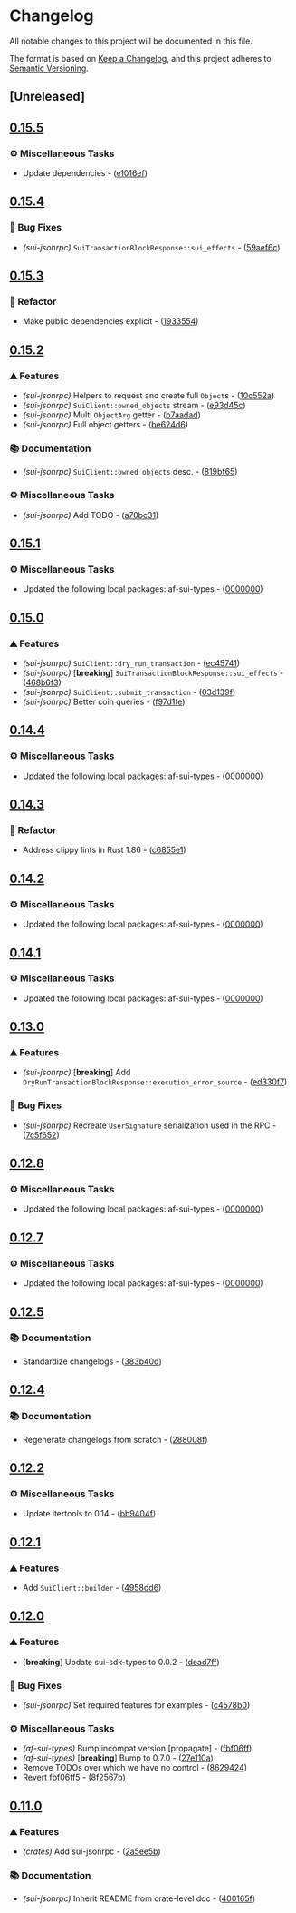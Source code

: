 # Changelog

All notable changes to this project will be documented in this file.

The format is based on [Keep a Changelog](https://keepachangelog.com/en/1.0.0/),
and this project adheres to [Semantic Versioning](https://semver.org/spec/v2.0.0.html).


## [Unreleased]

## [0.15.5](https://github.com/AftermathFinance/aftermath-sdk-rust/compare/sui-jsonrpc-v0.15.4...sui-jsonrpc-v0.15.5)

### ⚙️ Miscellaneous Tasks

- Update dependencies - ([e1016ef](https://github.com/AftermathFinance/aftermath-sdk-rust/commit/e1016ef1344da5430d48f94a7490f3cd7140b10d))


## [0.15.4](https://github.com/AftermathFinance/aftermath-sdk-rust/compare/sui-jsonrpc-v0.15.3...sui-jsonrpc-v0.15.4)

### 🐛 Bug Fixes

- *(sui-jsonrpc)* `SuiTransactionBlockResponse::sui_effects` - ([59aef6c](https://github.com/AftermathFinance/aftermath-sdk-rust/commit/59aef6c114196ff4ba68ee06eb46b24c54cbd498))


## [0.15.3](https://github.com/AftermathFinance/aftermath-sdk-rust/compare/sui-jsonrpc-v0.15.2...sui-jsonrpc-v0.15.3)

### 🚜 Refactor

- Make public dependencies explicit - ([1933554](https://github.com/AftermathFinance/aftermath-sdk-rust/commit/19335540faf2d55827fdfcd04aaa9c130fa306a3))


## [0.15.2](https://github.com/AftermathFinance/aftermath-sdk-rust/compare/sui-jsonrpc-v0.15.1...sui-jsonrpc-v0.15.2)

### ⛰️ Features

- *(sui-jsonrpc)* Helpers to request and create full `Object`s - ([10c552a](https://github.com/AftermathFinance/aftermath-sdk-rust/commit/10c552abaa3faceff0cce36e72eb2977a4f0b4de))
- *(sui-jsonrpc)* `SuiClient::owned_objects` stream - ([e93d45c](https://github.com/AftermathFinance/aftermath-sdk-rust/commit/e93d45c7f5d76307e0031a600d027f84110e43e3))
- *(sui-jsonrpc)* Multi `ObjectArg` getter - ([b7aadad](https://github.com/AftermathFinance/aftermath-sdk-rust/commit/b7aadade63238f672ad16ee2b63cc592382a4f22))
- *(sui-jsonrpc)* Full object getters - ([be624d6](https://github.com/AftermathFinance/aftermath-sdk-rust/commit/be624d670055f7cc6ee4dcc10d31b7ca60948a1e))

### 📚 Documentation

- *(sui-jsonrpc)* `SuiClient::owned_objects` desc. - ([819bf65](https://github.com/AftermathFinance/aftermath-sdk-rust/commit/819bf65d397b11d430feb2b26dba508a6b7e226f))

### ⚙️ Miscellaneous Tasks

- *(sui-jsonrpc)* Add TODO - ([a70bc31](https://github.com/AftermathFinance/aftermath-sdk-rust/commit/a70bc31996c4d67a78e6bc62476559ef40c8fc58))


## [0.15.1](https://github.com/AftermathFinance/aftermath-sdk-rust/compare/sui-jsonrpc-v0.15.0...sui-jsonrpc-v0.15.1)

### ⚙️ Miscellaneous Tasks

- Updated the following local packages: af-sui-types - ([0000000](https://github.com/AftermathFinance/aftermath-sdk-rust/commit/0000000))


## [0.15.0](https://github.com/AftermathFinance/aftermath-sdk-rust/compare/sui-jsonrpc-v0.14.4...sui-jsonrpc-v0.15.0)

### ⛰️ Features

- *(sui-jsonrpc)* `SuiClient::dry_run_transaction` - ([ec45741](https://github.com/AftermathFinance/aftermath-sdk-rust/commit/ec457412ef8461e04d8d3d05edbfc1b2702e2a1a))
- *(sui-jsonrpc)* [**breaking**] `SuiTransactionBlockResponse::sui_effects` - ([468b6f3](https://github.com/AftermathFinance/aftermath-sdk-rust/commit/468b6f3e72f122400ffb30012cee10f902413827))
- *(sui-jsonrpc)* `SuiClient::submit_transaction` - ([03d139f](https://github.com/AftermathFinance/aftermath-sdk-rust/commit/03d139fcd669fa297afdb95e55bdb056cdf2276c))
- *(sui-jsonrpc)* Better coin queries - ([f97d1fe](https://github.com/AftermathFinance/aftermath-sdk-rust/commit/f97d1fe641497a22f76c49ec172b5952e60684ba))


## [0.14.4](https://github.com/AftermathFinance/aftermath-sdk-rust/compare/sui-jsonrpc-v0.14.3...sui-jsonrpc-v0.14.4)

### ⚙️ Miscellaneous Tasks

- Updated the following local packages: af-sui-types - ([0000000](https://github.com/AftermathFinance/aftermath-sdk-rust/commit/0000000))


## [0.14.3](https://github.com/AftermathFinance/aftermath-sdk-rust/compare/sui-jsonrpc-v0.14.2...sui-jsonrpc-v0.14.3)

### 🚜 Refactor

- Address clippy lints in Rust 1.86 - ([c6855e1](https://github.com/AftermathFinance/aftermath-sdk-rust/commit/c6855e1d290ab3bdd2bba3ae9ddb24502c4ce58a))


## [0.14.2](https://github.com/AftermathFinance/aftermath-sdk-rust/compare/sui-jsonrpc-v0.14.1...sui-jsonrpc-v0.14.2)

### ⚙️ Miscellaneous Tasks

- Updated the following local packages: af-sui-types - ([0000000](https://github.com/AftermathFinance/aftermath-sdk-rust/commit/0000000))


## [0.14.1](https://github.com/AftermathFinance/aftermath-sdk-rust/compare/sui-jsonrpc-v0.14.0...sui-jsonrpc-v0.14.1)

### ⚙️ Miscellaneous Tasks

- Updated the following local packages: af-sui-types - ([0000000](https://github.com/AftermathFinance/aftermath-sdk-rust/commit/0000000))


## [0.13.0](https://github.com/AftermathFinance/aftermath-sdk-rust/compare/sui-jsonrpc-v0.12.8...sui-jsonrpc-v0.13.0)

### ⛰️ Features

- *(sui-jsonrpc)* [**breaking**] Add `DryRunTransactionBlockResponse::execution_error_source` - ([ed330f7](https://github.com/AftermathFinance/aftermath-sdk-rust/commit/ed330f7612cf88715603f1a9250baf1e8994cc36))

### 🐛 Bug Fixes

- *(sui-jsonrpc)* Recreate `UserSignature` serialization used in the RPC - ([7c5f652](https://github.com/AftermathFinance/aftermath-sdk-rust/commit/7c5f652400fade77ef3679ee8e8957b9433ad481))


## [0.12.8](https://github.com/AftermathFinance/aftermath-sdk-rust/compare/sui-jsonrpc-v0.12.7...sui-jsonrpc-v0.12.8)

### ⚙️ Miscellaneous Tasks

- Updated the following local packages: af-sui-types - ([0000000](https://github.com/AftermathFinance/aftermath-sdk-rust/commit/0000000))


## [0.12.7](https://github.com/AftermathFinance/aftermath-sdk-rust/compare/sui-jsonrpc-v0.12.6...sui-jsonrpc-v0.12.7)

### ⚙️ Miscellaneous Tasks

- Updated the following local packages: af-sui-types - ([0000000](https://github.com/AftermathFinance/aftermath-sdk-rust/commit/0000000))


## [0.12.5](https://github.com/AftermathFinance/aftermath-sdk-rust/compare/sui-jsonrpc-v0.12.4...sui-jsonrpc-v0.12.5)

### 📚 Documentation

- Standardize changelogs - ([383b40d](https://github.com/AftermathFinance/aftermath-sdk-rust/commit/383b40d75c38f637aafe06438673f71e1c57d432))


## [0.12.4](https://github.com/AftermathFinance/aftermath-sdk-rust/compare/sui-jsonrpc-v0.12.3...sui-jsonrpc-v0.12.4)

### 📚 Documentation

- Regenerate changelogs from scratch - ([288008f](https://github.com/AftermathFinance/aftermath-sdk-rust/commit/288008f5b60193ea34b765d8ad605cf4f25207e9))

## [0.12.2](https://github.com/AftermathFinance/aftermath-sdk-rust/compare/sui-jsonrpc-v0.12.1...sui-jsonrpc-v0.12.2)

### ⚙️ Miscellaneous Tasks

- Update itertools to 0.14 - ([bb9404f](https://github.com/AftermathFinance/aftermath-sdk-rust/commit/bb9404fdd4df831bd923ac4b3f977f3c1f2582fd))

## [0.12.1](https://github.com/AftermathFinance/aftermath-sdk-rust/compare/sui-jsonrpc-v0.12.0...sui-jsonrpc-v0.12.1)

### ⛰️ Features

- Add `SuiClient::builder` - ([4958dd6](https://github.com/AftermathFinance/aftermath-sdk-rust/commit/4958dd61277c0bc3e422be5a5edc70e0d3cdf2d7))

## [0.12.0](https://github.com/AftermathFinance/aftermath-sdk-rust/compare/sui-jsonrpc-v0.11.0...sui-jsonrpc-v0.12.0)

### ⛰️ Features

- [**breaking**] Update sui-sdk-types to 0.0.2 - ([dead7ff](https://github.com/AftermathFinance/aftermath-sdk-rust/commit/dead7ffe88364166a9de60c48b6da53fe4383e58))

### 🐛 Bug Fixes

- *(sui-jsonrpc)* Set required features for examples - ([c4578b0](https://github.com/AftermathFinance/aftermath-sdk-rust/commit/c4578b08f40533ba3c34169a786287b4d0a3f2d4))

### ⚙️ Miscellaneous Tasks

- *(af-sui-types)* Bump incompat version [propagate] - ([fbf06ff](https://github.com/AftermathFinance/aftermath-sdk-rust/commit/fbf06ff5b383d73297a7595b6a4ca7300bdbfbd2))
- *(af-sui-types)* [**breaking**] Bump to 0.7.0 - ([27e110a](https://github.com/AftermathFinance/aftermath-sdk-rust/commit/27e110a9455d4a1b9c4d9c1a9e4e0c85728a1e96))
- Remove TODOs over which we have no control - ([8629424](https://github.com/AftermathFinance/aftermath-sdk-rust/commit/8629424525f2fdba504740c1cce728a48d8959dc))
- Revert fbf06ff5 - ([8f2567b](https://github.com/AftermathFinance/aftermath-sdk-rust/commit/8f2567b6efd2924092cb5a5a382a5cabeaf7fafd))

## [0.11.0](https://github.com/AftermathFinance/aftermath-sdk-rust/releases/tag/)

### ⛰️ Features

- *(crates)* Add sui-jsonrpc - ([2a5ee5b](https://github.com/AftermathFinance/aftermath-sdk-rust/commit/2a5ee5b0e4440dae59fac6ddbf439a8200c432cb))

### 📚 Documentation

- *(sui-jsonrpc)* Inherit README from crate-level doc - ([400165f](https://github.com/AftermathFinance/aftermath-sdk-rust/commit/400165f5835e909e00a9626883f328ef2ccb1516))

<!-- generated by git-cliff -->
